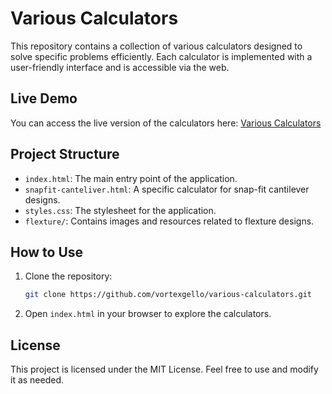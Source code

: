 # Various Calculators

This repository contains a collection of various calculators designed to solve specific problems efficiently. Each calculator is implemented with a user-friendly interface and is accessible via the web.

## Live Demo

You can access the live version of the calculators here:
[Various Calculators](https://vortexgello.github.io/various-calculators)

## Project Structure

- `index.html`: The main entry point of the application.
- `snapfit-canteliver.html`: A specific calculator for snap-fit cantilever designs.
- `styles.css`: The stylesheet for the application.
- `flexture/`: Contains images and resources related to flexture designs.

## How to Use

1. Clone the repository:
   ```bash
   git clone https://github.com/vortexgello/various-calculators.git
   ```
2. Open `index.html` in your browser to explore the calculators.

## License

This project is licensed under the MIT License. Feel free to use and modify it as needed.